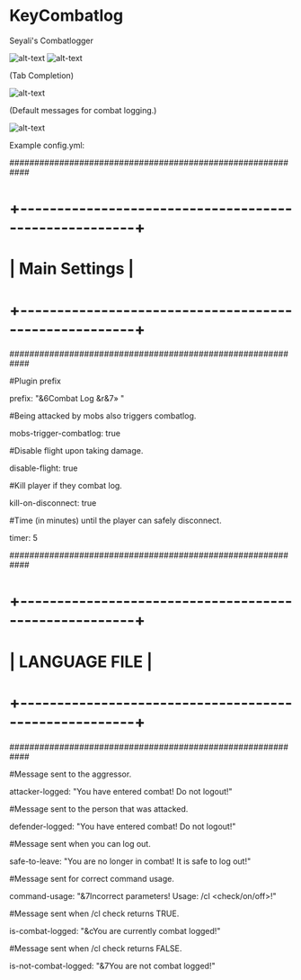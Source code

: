 # KeyCombatlog
Seyali's Combatlogger


![alt-text](https://cdn.discordapp.com/attachments/302901414269681664/751701900272992296/title.png)
![alt-text](https://cdn.discordapp.com/attachments/302901414269681664/751701894526926868/features.png)

(Tab Completion)

![alt-text](https://cdn.discordapp.com/attachments/302901414269681664/751701893260247050/Annotation_2020-09-05_020036.png)

(Default messages for combat logging.)

![alt-text](https://cdn.discordapp.com/attachments/302901414269681664/751702453853880330/Annotation_2020-09-05_021659.png)























Example config.yml:

############################################################
# +------------------------------------------------------+ #
# |                    Main Settings                     | #
# +------------------------------------------------------+ #
############################################################


#Plugin prefix

prefix: "&6Combat Log &r&7» "


#Being attacked by mobs also triggers combatlog.

mobs-trigger-combatlog: true


#Disable flight upon taking damage.

disable-flight: true


#Kill player if they combat log.

kill-on-disconnect: true


#Time (in minutes) until the player can safely disconnect.

timer: 5



############################################################
# +------------------------------------------------------+ #
# |                   LANGUAGE FILE                      | #
# +------------------------------------------------------+ #
############################################################


#Message sent to the aggressor.

attacker-logged: "You have entered combat! Do not logout!"


#Message sent to the person that was attacked.

defender-logged: "You have entered combat! Do not logout!"


#Message sent when you can log out.

safe-to-leave: "You are no longer in combat! It is safe to log out!"


#Message sent for correct command usage.

command-usage: "&7Incorrect parameters! Usage: /cl <check/on/off>!"


#Message sent when /cl check returns TRUE.

is-combat-logged: "&cYou are currently combat logged!"


#Message sent when /cl check returns FALSE.

is-not-combat-logged: "&7You are not combat logged!"

